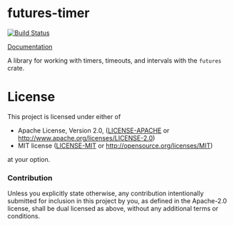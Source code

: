 # futures-timer

[![Build Status](https://api.travis-ci.com/rustasync/futures-timer.svg?branch=master)](https://travis-ci.com/rustasync/futures-timer)

[Documentation](https://docs.rs/futures-timer)

A library for working with timers, timeouts, and intervals with the `futures`
crate.

# License

This project is licensed under either of

 * Apache License, Version 2.0, ([LICENSE-APACHE](LICENSE-APACHE) or
   http://www.apache.org/licenses/LICENSE-2.0)
 * MIT license ([LICENSE-MIT](LICENSE-MIT) or
   http://opensource.org/licenses/MIT)

at your option.

### Contribution

Unless you explicitly state otherwise, any contribution intentionally submitted
for inclusion in this project by you, as defined in the Apache-2.0 license,
shall be dual licensed as above, without any additional terms or conditions.
